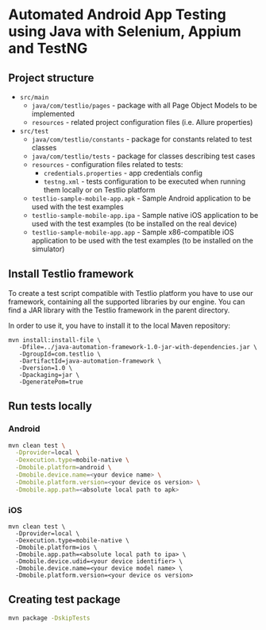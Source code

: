 # Automated Android App Testing using Java with Selenium, Appium and TestNG

## Project structure
- `src/main`
  - `java/com/testlio/pages` - package with all Page Object Models to be implemented
  - `resources` - related project configuration files (i.e. Allure properties)
- `src/test`
  - `java/com/testlio/constants` - package for constants related to test classes
  - `java/com/testlio/tests` - package for classes describing test cases
  - `resources` - configuration files related to tests:
    - `credentials.properties` - app credentials config
    - `testng.xml` -  tests configuration to be executed when running them locally or on Testlio platform
  - `testlio-sample-mobile-app.apk` - Sample Android application to be used with the test examples
  - `testlio-sample-mobile-app.ipa` - Sample native iOS application to be used with the test examples (to be installed on the real device)
  - `testlio-sample-mobile-app.app` - Sample x86-compatible iOS application to be used with the test examples (to be installed on the simulator)

## Install Testlio framework
To create a test script compatible with Testlio platform you have to use our framework, containing all the supported libraries by our engine. You can find a JAR library with the Testlio framework in the parent directory.

In order to use it, you have to install it to the local Maven repository:
```shell
mvn install:install-file \
   -Dfile=../java-automation-framework-1.0-jar-with-dependencies.jar \
   -DgroupId=com.testlio \
   -DartifactId=java-automation-framework \
   -Dversion=1.0 \
   -Dpackaging=jar \
   -DgeneratePom=true
```

## Run tests locally
### Android
```bash 
mvn clean test \
  -Dprovider=local \
  -Dexecution.type=mobile-native \
  -Dmobile.platform=android \
  -Dmobile.device.name=<your device name> \
  -Dmobile.platform.version=<your device os version> \
  -Dmobile.app.path=<absolute local path to apk>
```

### iOS
```shell
mvn clean test \
  -Dprovider=local \
  -Dexecution.type=mobile-native \
  -Dmobile.platform=ios \
  -Dmobile.app.path=<absolute local path to ipa> \
  -Dmobile.device.udid=<your device identifier> \
  -Dmobile.device.name=<your device model name> \
  -Dmobile.platform.version=<your device os version>
```

## Creating test package
```bash 
mvn package -DskipTests
```